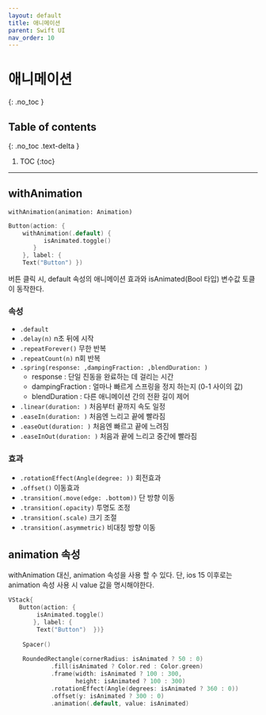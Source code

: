 ```yaml
---
layout: default
title: 애니메이션 
parent: Swift UI
nav_order: 10
---
```



# 애니메이션 
{: .no_toc }


## Table of contents
{: .no_toc .text-delta }

1. TOC
{:toc}

---


## withAnimation

 `withAnimation(animation: Animation)`


```swift
Button(action: {
    withAnimation(.default) {
          isAnimated.toggle() 
       }
    }, label: {
    Text("Button") })
```

버튼 클릭 시, default 속성의 애니메이션 효과와 isAnimated(Bool 타입) 변수값 토클이 동작한다.

### 속성


- `.default`
- `.delay(n)`  n초 뒤에 시작 
- `.repeatForever()`  무한 반복 
- `.repeatCount(n)`  n회 반복
- `.spring(response: ,dampingFraction: ,blendDuration: )` 
   - response : 단일 진동을 완료하는 데 걸리는 시간 
   - dampingFraction : 얼마나 빠르게 스프링을 정지 하는지 (0-1 사이의 값)
   - blendDuration : 다른 애니메이션 간의 전환 길이 제어 
- `.linear(duration: )`  처음부터 끝까지 속도 일정 
- `.easeIn(duration: )`  처음엔 느리고 끝에 빨라짐
- `.easeOut(duration: )`  처음엔 빠르고 끝에 느려짐 
- `.easeInOut(duration: )`  처음과 끝에 느리고 중간에 빨라짐 


### 효과


- `.rotationEffect(Angle(degree: ))` 회전효과
- `.offset()` 이동효과
- `.transition(.move(edge: .bottom))` 단 방향 이동 
- `.transition(.opacity)`  투명도 조정 
- `.transition(.scale)` 크기 조절 
- `.transition(.asymmetric)` 비대칭 방향 이동 


## animation 속성 

withAnimation 대신, animation 속성을 사용 할 수 있다. 단, ios 15 이후로는 animation 속성 사용 시 value 값을 명시해야한다. 

```swift
VStack{
   Button(action: {
        isAnimated.toggle()
       }, label: {
        Text("Button")  })}
        
    Spacer()
        
    RoundedRectangle(cornerRadius: isAnimated ? 50 : 0)
            .fill(isAnimated ? Color.red : Color.green)
            .frame(width: isAnimated ? 100 : 300,
                   height: isAnimated ? 100 : 300)
            .rotationEffect(Angle(degrees: isAnimated ? 360 : 0))
            .offset(y: isAnimated ? 300 : 0)
            .animation(.default, value: isAnimated)
```


